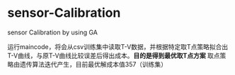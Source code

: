 # sensor-Calibration
sensor Calibration by using GA

运行maincode，将会从csv训练集中读取T-V数据，并根据特定取T点策略拟合出T-V曲线，与原T-V曲线比较误差后得出成本。**目的是得到最优取T点方案**
取点策略由遗传算法迭代产生，目前最优解成本值357（训练集）

